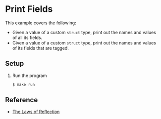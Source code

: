# Print Fields

This example covers the following:

* Given a value of a custom `struct` type, print out the names and values of all its fields.
* Given a value of a custom `struct` type, print out the names and values of its fields that are tagged.

## Setup

1. Run the program

   ```bash
   $ make run
   ```

## Reference

* [The Laws of Reflection](https://go.dev/blog/laws-of-reflection)
